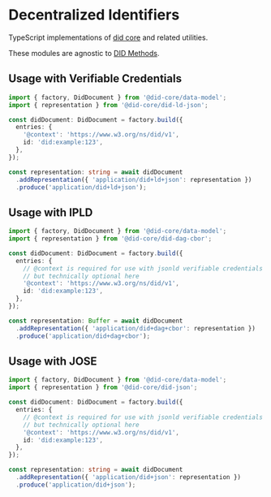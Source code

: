 # Decentralized Identifiers

TypeScript implementations of [did core](https://www.w3.org/TR/did-core/) and related utilities.

These modules are agnostic to [DID Methods](https://www.w3.org/TR/did-core/#dfn-did-methods).

## Usage with Verifiable Credentials

```ts
import { factory, DidDocument } from '@did-core/data-model';
import { representation } from '@did-core/did-ld-json';

const didDocument: DidDocument = factory.build({
  entries: {
    '@context': 'https://www.w3.org/ns/did/v1',
    id: 'did:example:123',
  },
});

const representation: string = await didDocument
  .addRepresentation({ 'application/did+ld+json': representation })
  .produce('application/did+ld+json');
```

## Usage with IPLD

```ts
import { factory, DidDocument } from '@did-core/data-model';
import { representation } from '@did-core/did-dag-cbor';

const didDocument: DidDocument = factory.build({
  entries: {
    // @context is required for use with jsonld verifiable credentials
    // but technically optional here
    '@context': 'https://www.w3.org/ns/did/v1',
    id: 'did:example:123',
  },
});

const representation: Buffer = await didDocument
  .addRepresentation({ 'application/did+dag+cbor': representation })
  .produce('application/did+dag+cbor');
```

## Usage with JOSE

```ts
import { factory, DidDocument } from '@did-core/data-model';
import { representation } from '@did-core/did-json';

const didDocument: DidDocument = factory.build({
  entries: {
    // @context is required for use with jsonld verifiable credentials
    // but technically optional here
    '@context': 'https://www.w3.org/ns/did/v1',
    id: 'did:example:123',
  },
});

const representation: string = await didDocument
  .addRepresentation({ 'application/did+json': representation })
  .produce('application/did+json');
```

